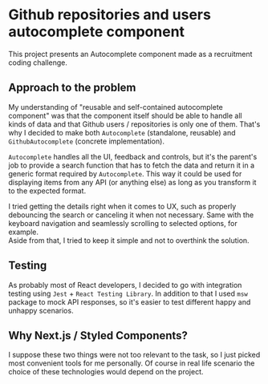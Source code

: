 # Github repositories and users autocomplete component
This project presents an Autocomplete component made as a recruitment coding challenge.

## Approach to the problem
My understanding of "reusable and self-contained autocomplete component" was that the component itself should be able to 
handle all kinds of data and that Github users / repositories is only one of them.
That's why I decided to make both `Autocomplete` (standalone, reusable) and `GithubAutocomplete` (concrete implementation).

`Autocomplete` handles all the UI, feedback and controls, but it's the parent's job to provide a search function 
that has to fetch the data and return it in a generic format required by `Autocomplete`. 
This way it could be used for displaying items from any API (or anything else) as long as you transform it to the expected format.

I tried getting the details right when it comes to UX, such as properly debouncing the search or canceling it when not necessary. 
Same with the keyboard navigation and seamlessly scrolling to selected options, for example.  
Aside from that, I tried to keep it simple and not to overthink the solution.

## Testing
As probably most of React developers, I decided to go with integration testing using `Jest` + `React Testing Library`.
In addition to that I used `msw` package to mock API responses, so it's easier to test different happy and unhappy scenarios.  

## Why Next.js / Styled Components?
I suppose these two things were not too relevant to the task, so I just picked most convenient tools for me personally.
Of course in real life scenario the choice of these technologies would depend on the project. 
